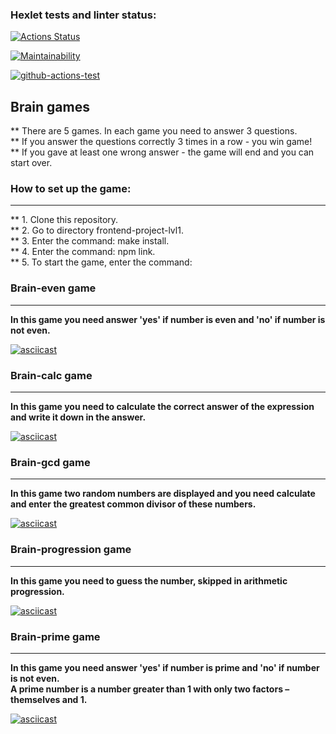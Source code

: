 ### Hexlet tests and linter status:
[![Actions Status](https://github.com/Shamilist/frontend-project-lvl1/workflows/hexlet-check/badge.svg)](https://github.com/Shamilist/frontend-project-lvl1/actions)

[![Maintainability](https://api.codeclimate.com/v1/badges/c6e575ffb741acb5d5a0/maintainability)](https://codeclimate.com/github/Shamilist/frontend-project-lvl1/maintainability)

[![github-actions-test](https://github.com/Shamilist/frontend-project-lvl1/actions/workflows/github-actions-test.yml/badge.svg?branch=main)](https://github.com/Shamilist/frontend-project-lvl1/actions/workflows/github-actions-test.yml)


## Brain games   

** There are 5 games. In each game you need to answer 3 questions.   
** If you answer the questions correctly 3 times in a row - you win game!    
** If you gave at least one wrong answer - the game will end and you can start over.    
     
          
              
### How to set up the game:
***
** 1. Clone this repository.    
** 2. Go to directory frontend-project-lvl1.     
** 3. Enter the command: make install.     
** 4. Enter the command: npm link.    
** 5. To start the game, enter the command:   


<!-- game is even -->
### Brain-even game
***
**In this game you need answer 'yes' if number is even and 'no' if number is not even.**

[![asciicast](https://asciinema.org/a/gmg3zLGTGrAzzsRrkiKX2jiha.svg)](https://asciinema.org/a/gmg3zLGTGrAzzsRrkiKX2jiha)



<!-- game is calc -->
### Brain-calc game
***
**In this game you need to calculate the correct answer of the expression and write it down in the answer.**

[![asciicast](https://asciinema.org/a/XKAUdAQy8UrXK382EsYpzBOC4.svg)](https://asciinema.org/a/XKAUdAQy8UrXK382EsYpzBOC4)



<!-- game is gcd -->
### Вrain-gcd game
***
**In this game two random numbers are displayed and you need calculate and enter the greatest common divisor of these numbers.**

[![asciicast](https://asciinema.org/a/PONNHhV45XDsC6xC5AX1GfY8D.svg)](https://asciinema.org/a/PONNHhV45XDsC6xC5AX1GfY8D)


<!-- game is progression -->
### Brain-progression game
***
**In this game you need to guess the number, skipped in arithmetic progression.**

[![asciicast](https://asciinema.org/a/egEGVUdryjCP8ED7XQODf9MjQ.svg)](https://asciinema.org/a/egEGVUdryjCP8ED7XQODf9MjQ)



<!-- game is prime -->
### Brain-prime game
***
**In this game you need answer 'yes' if number is prime and 'no' if number is not even.**    
**A prime number is a number greater than 1 with only two factors – themselves and 1.**

[![asciicast](https://asciinema.org/a/HQfB7tma5oIXeFVkPpG8IAG58.svg)](https://asciinema.org/a/HQfB7tma5oIXeFVkPpG8IAG58)

